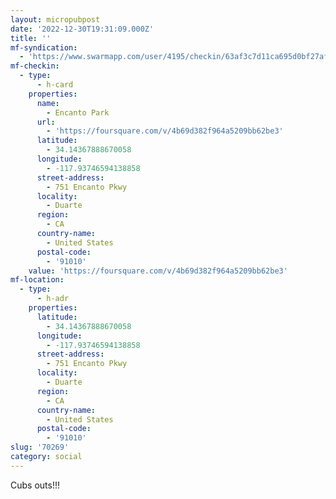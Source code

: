 ```yaml
---
layout: micropubpost
date: '2022-12-30T19:31:09.000Z'
title: ''
mf-syndication:
  - 'https://www.swarmapp.com/user/4195/checkin/63af3c7d11ca695d0bf27aff'
mf-checkin:
  - type:
      - h-card
    properties:
      name:
        - Encanto Park
      url:
        - 'https://foursquare.com/v/4b69d382f964a5209bb62be3'
      latitude:
        - 34.14367888670058
      longitude:
        - -117.93746594138858
      street-address:
        - 751 Encanto Pkwy
      locality:
        - Duarte
      region:
        - CA
      country-name:
        - United States
      postal-code:
        - '91010'
    value: 'https://foursquare.com/v/4b69d382f964a5209bb62be3'
mf-location:
  - type:
      - h-adr
    properties:
      latitude:
        - 34.14367888670058
      longitude:
        - -117.93746594138858
      street-address:
        - 751 Encanto Pkwy
      locality:
        - Duarte
      region:
        - CA
      country-name:
        - United States
      postal-code:
        - '91010'
slug: '70269'
category: social
---
```

Cubs outs!!!
